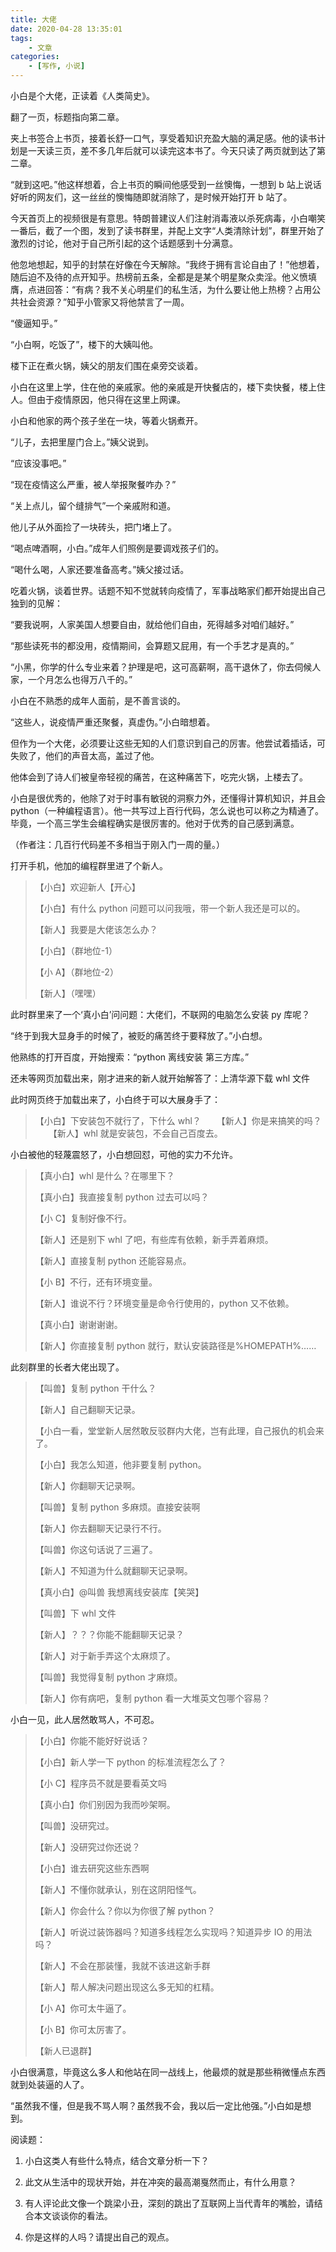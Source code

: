 ```yaml
---
title: 大佬
date: 2020-04-28 13:35:01
tags:
	- 文章
categories: 
	- [写作, 小说]
---
```


小白是个大佬，正读着《人类简史》。

翻了一页，标题指向第二章。

夹上书签合上书页，接着长舒一口气，享受着知识充盈大脑的满足感。他的读书计划是一天读三页，差不多几年后就可以读完这本书了。今天只读了两页就到达了第二章。<!--more-->

“就到这吧。”他这样想着，合上书页的瞬间他感受到一丝懊悔，一想到 b 站上说话好听的网友们，这一丝丝的懊悔随即就消除了，是时候开始打开 b 站了。

今天首页上的视频很是有意思。特朗普建议人们注射消毒液以杀死病毒，小白嘲笑一番后，截了一个图，发到了读书群里，并配上文字“人类清除计划”，群里开始了激烈的讨论，他对于自己所引起的这个话题感到十分满意。

他忽地想起，知乎的封禁在好像在今天解除。“我终于拥有言论自由了！”他想着，随后迫不及待的点开知乎。热榜前五条，全都是是某个明星聚众卖淫。他义愤填膺，点进回答：“有病？我不关心明星们的私生活，为什么要让他上热榜？占用公共社会资源？”知乎小管家又将他禁言了一周。

“傻逼知乎。”

“小白啊，吃饭了”，楼下的大姨叫他。

楼下正在煮火锅，姨父的朋友们围在桌旁交谈着。

小白在这里上学，住在他的亲戚家。他的亲戚是开快餐店的，楼下卖快餐，楼上住人。但由于疫情原因，他只得在这里上网课。

小白和他家的两个孩子坐在一块，等着火锅煮开。

“儿子，去把里屋门合上。”姨父说到。

“应该没事吧。”

“现在疫情这么严重，被人举报聚餐咋办？”

“关上点儿，留个缝排气”一个亲戚附和道。

他儿子从外面捡了一块砖头，把门堵上了。

“喝点啤酒啊，小白。”成年人们照例是要调戏孩子们的。

“喝什么喝，人家还要准备高考。”姨父接过话。

吃着火锅，谈着世界。话题不知不觉就转向疫情了，军事战略家们都开始提出自己独到的见解：

“要我说啊，人家美国人想要自由，就给他们自由，死得越多对咱们越好。”

“那些读死书的都没用，疫情期间，会算题又屁用，有一个手艺才是真的。”

“小黑，你学的什么专业来着？护理是吧，这可高薪啊，高干退休了，你去伺候人家，一个月怎么也得万八千的。”

小白在不熟悉的成年人面前，是不善言谈的。

“这些人，说疫情严重还聚餐，真虚伪。”小白暗想着。

但作为一个大佬，必须要让这些无知的人们意识到自己的厉害。他尝试着插话，可失败了，他们的声音太高，盖过了他。

他体会到了诗人们被皇帝轻视的痛苦，在这种痛苦下，吃完火锅，上楼去了。

小白是很优秀的，他除了对于时事有敏锐的洞察力外，还懂得计算机知识，并且会 python（一种编程语言）。他一共写过上百行代码，怎么说也可以称之为精通了。毕竟，一个高三学生会编程确实是很厉害的。他对于优秀的自己感到满意。

（作者注：几百行代码差不多相当于刚入门一周的量。）

打开手机，他加的编程群里进了个新人。

> 【小白】欢迎新人【开心】
>
> 【小白】有什么 python 问题可以问我哦，带一个新人我还是可以的。
>
> 【新人】我要是大佬该怎么办？
>
> 【小白】（群地位-1）
>
> 【小 A】（群地位-2）
>
> 【新人】（嘿嘿）

此时群里来了一个‘真小白’问问题：大佬们，不联网的电脑怎么安装 py 库呢？

“终于到我大显身手的时候了，被贬的痛苦终于要释放了。”小白想。

他熟练的打开百度，开始搜索：“python 离线安装 第三方库。”

还未等网页加载出来，刚才进来的新人就开始解答了：上清华源下载 whl 文件

此时网页终于加载出来了，小白终于可以大展身手了：

> 【小白】下安装包不就行了，下什么 whl？
> 　　【新人】你是来搞笑的吗？
> 　　【新人】whl 就是安装包，不会自己百度去。

小白被他的轻蔑震怒了，小白想回怼，可他的实力不允许。

> 【真小白】whl 是什么？在哪里下？
>
> 【真小白】我直接复制 python 过去可以吗？
>
> 【小 C】复制好像不行。
>
> 【新人】还是别下 whl 了吧，有些库有依赖，新手弄着麻烦。
>
> 【新人】直接复制 python 还能容易点。
>
> 【小 B】不行，还有环境变量。
>
> 【新人】谁说不行？环境变量是命令行使用的，python 又不依赖。
>
> 【真小白】谢谢谢谢。
>
> 【新人】你直接复制 python 就行，默认安装路径是%HOMEPATH%……

此刻群里的长者大佬出现了。

> 【叫兽】复制 python 干什么？
>
> 【新人】自己翻聊天记录。
>
> 【小白一看，堂堂新人居然敢反驳群内大佬，岂有此理，自己报仇的机会来了。
>
> 【小白】我怎么知道，他非要复制 python。
>
> 【新人】你翻聊天记录啊。
>
> 【叫兽】复制 python 多麻烦。直接安装啊
>
> 【新人】你去翻聊天记录行不行。
>
> 【叫兽】你这句话说了三遍了。
>
> 【新人】不知道为什么就翻聊天记录啊。
>
> 【真小白】@叫兽 我想离线安装库【笑哭】
>
> 【叫兽】下 whl 文件
>
> 【新人】？？？你能不能翻聊天记录？
>
> 【新人】对于新手弄这个太麻烦了。
>
> 【叫兽】我觉得复制 python 才麻烦。
>
> 【新人】你有病吧，复制 python 看一大堆英文包哪个容易？

小白一见，此人居然敢骂人，不可忍。

> 【小白】你能不能好好说话？
>
> 【小白】新人学一下 python 的标准流程怎么了？
>
> 【小 C】程序员不就是要看英文吗
>
> 【真小白】你们别因为我而吵架啊。
>
> 【叫兽】没研究过。
>
> 【新人】没研究过你还说？
>
> 【小白】谁去研究这些东西啊
>
> 【新人】不懂你就承认，别在这阴阳怪气。
>
> 【新人】你会什么？你以为你很了解 python？
>
> 【新人】听说过装饰器吗？知道多线程怎么实现吗？知道异步 IO 的用法吗？
>
> 【新人】不会在那装懂，我就不该进这新手群
>
> 【新人】帮人解决问题出现这么多无知的杠精。
>
> 【小 A】你可太牛逼了。
>
> 【小 B】你可太厉害了。
>
> 【新人已退群】

小白很满意，毕竟这么多人和他站在同一战线上，他最烦的就是那些稍微懂点东西就到处装逼的人了。

“虽然我不懂，但是我不骂人啊？虽然我不会，我以后一定比他强。”小白如是想到。

阅读题：

1. 小白这类人有些什么特点，结合文章分析一下？

2. 此文从生活中的现状开始，并在冲突的最高潮戛然而止，有什么用意？

3. 有人评论此文像一个跳梁小丑，深刻的跳出了互联网上当代青年的嘴脸，请结合本文谈谈你的看法。

4. 你是这样的人吗？请提出自己的观点。
